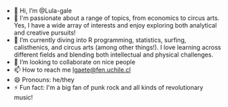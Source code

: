 - 👋 Hi, I’m @Lula-gale
- 👀 I'm passionate about a range of topics, from economics to circus arts. Yes, I have a wide array of interests and enjoy exploring both analytical and creative pursuits!
- 🌱 I’m currently diving into R programming, statistics, surfing, calisthenics, and circus arts (among other things!). I love learning across different fields and blending both intellectual and physical challenges.
- 💞️ I’m looking to collaborate on nice people
- 📫 How to reach me lgaete@fen.uchile.cl
- 😄 Pronouns: he/they
- ⚡ Fun fact: I'm a big fan of punk rock and all kinds of revolutionary music!

<!---
Lula-gale/Lula-gale is a ✨ special ✨ repository because its `README.md` (this file) appears on your GitHub profile.
You can click the Preview link to take a look at your changes.
--->
